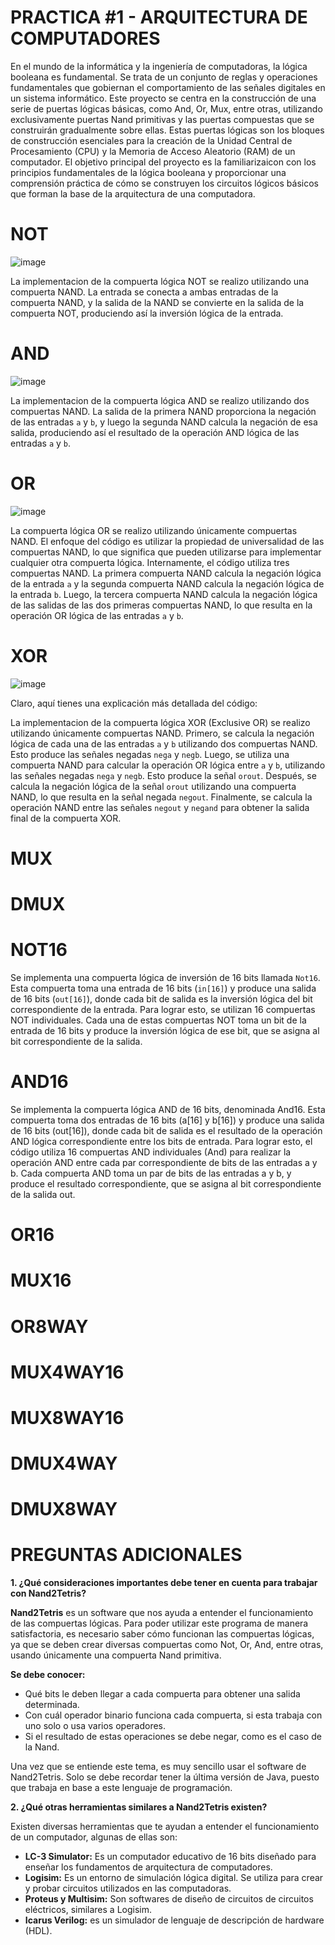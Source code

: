 # PRACTICA #1 - ARQUITECTURA DE COMPUTADORES 

En el mundo de la informática y la ingeniería de computadoras, la lógica booleana es fundamental. Se trata de un conjunto de reglas y operaciones fundamentales que gobiernan el comportamiento de las señales digitales en un sistema informático. Este proyecto se centra en la construcción de una serie de puertas lógicas básicas, como And, Or, Mux, entre otras, utilizando exclusivamente puertas Nand primitivas y las puertas compuestas que se construirán gradualmente sobre ellas. Estas puertas lógicas son los bloques de construcción esenciales para la creación de la Unidad Central de Procesamiento (CPU) y la Memoria de Acceso Aleatorio (RAM) de un computador. El objetivo principal del proyecto es la familiarizaicon con los principios fundamentales de la lógica booleana y proporcionar una comprensión práctica de cómo se construyen los circuitos lógicos básicos que forman la base de la arquitectura de una computadora.
                  
# NOT

![image](https://github.com/Fitman22/ArchiTech/assets/124414206/dcc0a095-bfb8-4ae6-bdf1-3b2a3d48c1d5)
         
La implementacion de la compuerta lógica NOT se realizo utilizando una compuerta NAND. La entrada se conecta a ambas entradas de la compuerta NAND, y la salida de la NAND se convierte en la salida de la compuerta NOT, produciendo así la inversión lógica de la entrada.

# AND

![image](https://github.com/Fitman22/ArchiTech/assets/124414206/f30a1f16-fd6f-495f-b0d8-64c492bcd029)

La implementacion de la compuerta lógica AND se realizo utilizando dos compuertas NAND. La salida de la primera NAND proporciona la negación de las entradas `a` y `b`, y luego la segunda NAND calcula la negación de esa salida, produciendo así el resultado de la operación AND lógica de las entradas `a` y `b`.

# OR

![image](https://github.com/Fitman22/ArchiTech/assets/124414206/a3c2648f-78e4-4a51-ab3b-8ee93362a8aa)

La compuerta lógica OR se realizo utilizando únicamente compuertas NAND. El enfoque del código es utilizar la propiedad de universalidad de las compuertas NAND, lo que significa que pueden utilizarse para implementar cualquier otra compuerta lógica. Internamente, el código utiliza tres compuertas NAND. La primera compuerta NAND calcula la negación lógica de la entrada `a` y la segunda compuerta NAND calcula la negación lógica de la entrada `b`. Luego, la tercera compuerta NAND calcula la negación lógica de las salidas de las dos primeras compuertas NAND, lo que resulta en la operación OR lógica de las entradas `a` y `b`.

# XOR

![image](https://github.com/Fitman22/ArchiTech/assets/124414206/7e1399f3-18fd-48bb-8e44-d44a974c40a2)

Claro, aquí tienes una explicación más detallada del código:

La implementacion de la compuerta lógica XOR (Exclusive OR) se realizo utilizando únicamente compuertas NAND. Primero, se calcula la negación lógica de cada una de las entradas `a` y `b` utilizando dos compuertas NAND. Esto produce las señales negadas `nega` y `negb`. Luego, se utiliza una compuerta NAND para calcular la operación OR lógica entre `a` y `b`, utilizando las señales negadas `nega` y `negb`. Esto produce la señal `orout`. Después, se calcula la negación lógica de la señal `orout` utilizando una compuerta NAND, lo que resulta en la señal negada `negout`. Finalmente, se calcula la operación NAND entre las señales `negout` y `negand` para obtener la salida final de la compuerta XOR.

# MUX

# DMUX

# NOT16

Se implementa una compuerta lógica de inversión de 16 bits llamada `Not16`. Esta compuerta toma una entrada de 16 bits (`in[16]`) y produce una salida de 16 bits (`out[16]`), donde cada bit de salida es la inversión lógica del bit correspondiente de la entrada. Para lograr esto, se utilizan 16 compuertas NOT individuales. Cada una de estas compuertas NOT toma un bit de la entrada de 16 bits y produce la inversión lógica de ese bit, que se asigna al bit correspondiente de la salida.

# AND16

Se implementa la compuerta lógica AND de 16 bits, denominada And16. Esta compuerta toma dos entradas de 16 bits (a[16] y b[16]) y produce una salida de 16 bits (out[16]), donde cada bit de salida es el resultado de la operación AND lógica correspondiente entre los bits de entrada. Para lograr esto, el código utiliza 16 compuertas AND individuales (And) para realizar la operación AND entre cada par correspondiente de bits de las entradas a y b. Cada compuerta AND toma un par de bits de las entradas a y b, y produce el resultado correspondiente, que se asigna al bit correspondiente de la salida out.

# OR16

# MUX16

# OR8WAY

# MUX4WAY16

# MUX8WAY16

# DMUX4WAY

# DMUX8WAY

# PREGUNTAS ADICIONALES
**1. ¿Qué consideraciones importantes debe tener en cuenta para trabajar con Nand2Tetris?**

**Nand2Tetris** es un software que nos ayuda a entender el funcionamiento de las compuertas lógicas. Para poder utilizar este programa de manera satisfactoria, es necesario saber cómo funcionan las compuertas lógicas, ya que se deben crear diversas compuertas como Not, Or, And, entre otras, usando únicamente una compuerta Nand primitiva.

**Se debe conocer:**

- Qué bits le deben llegar a cada compuerta para obtener una salida determinada.
- Con cuál operador binario funciona cada compuerta, si esta trabaja con uno solo o usa varios operadores.
- Si el resultado de estas operaciones se debe negar, como es el caso de la Nand.

Una vez que se entiende este tema, es muy sencillo usar el software de Nand2Tetris. Solo se debe recordar tener la última versión de Java, puesto que trabaja en base a este lenguaje de programación.

**2. ¿Qué otras herramientas similares a Nand2Tetris existen?**

Existen diversas herramientas que te ayudan a entender el funcionamiento de un computador, algunas de ellas son:

- **LC-3 Simulator:** Es un computador educativo de 16 bits diseñado para enseñar los fundamentos de arquitectura de computadores.
- **Logisim:** Es un entorno de simulación lógica digital. Se utiliza para crear y probar circuitos utilizados en las computadoras.
- **Proteus y Multisim:** Son softwares de diseño de circuitos de circuitos eléctricos, similares a Logisim.
- **Icarus Verilog:** es un simulador de lenguaje de descripción de hardware (HDL).


